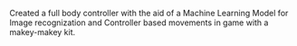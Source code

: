 Created a full body controller with the aid of a Machine Learning Model for Image recognization and Controller based movements in game with a makey-makey kit.
